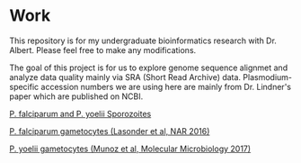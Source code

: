 # Work

This repository is for my undergraduate bioinformatics research with Dr. Albert. Please feel free to make any modifications. 

The goal of this project is for us to explore genome sequence alignmet and analyze data quality mainly via SRA (Short Read Archive) data. 
Plasmodium-specific accession numbers we are using here are mainly from Dr. Lindner's paper which are published on NCBI.

[P. falciparum and P. yoelii Sporozoites](https://www.ncbi.nlm.nih.gov/geo/query/acc.cgi?acc=GSE113582)

[P. falciparum gametocytes (Lasonder et al, NAR 2016)](https://www.ncbi.nlm.nih.gov/sra/SRX1470909%5baccn%5d)

[P. yoelii gametocytes (Munoz et al, Molecular Microbiology 2017)](https://www.ncbi.nlm.nih.gov/sra/SRX1798482%5baccn%5d)
